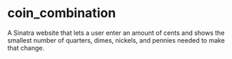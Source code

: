 # coin_combination
A Sinatra website that lets a user enter an amount of cents and shows the smallest number of quarters, dimes, nickels, and pennies needed to make that change.
